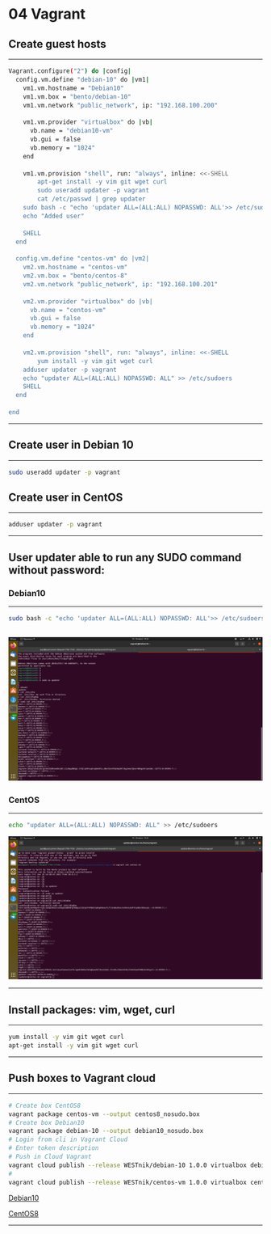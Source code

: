 # 04 Vagrant
## Create guest hosts
---
```bash
Vagrant.configure("2") do |config|
  config.vm.define "debian-10" do |vm1|
    vm1.vm.hostname = "Debian10"
    vm1.vm.box = "bento/debian-10"
    vm1.vm.network "public_network", ip: "192.168.100.200"
    
    vm1.vm.provider "virtualbox" do |vb|
      vb.name = "debian10-vm"
      vb.gui = false
      vb.memory = "1024"
    end

    vm1.vm.provision "shell", run: "always", inline: <<-SHELL
        apt-get install -y vim git wget curl
        sudo useradd updater -p vagrant
        cat /etc/passwd | grep updater 
	sudo bash -c "echo 'updater ALL=(ALL:ALL) NOPASSWD: ALL'>> /etc/sudoers"
	echo "Added user"
	
    SHELL
  end

  config.vm.define "centos-vm" do |vm2|
    vm2.vm.hostname = "centos-vm"
    vm2.vm.box = "bento/centos-8"
    vm2.vm.network "public_network", ip: "192.168.100.201"
    
    vm2.vm.provider "virtualbox" do |vb|
      vb.name = "centos-vm"
      vb.gui = false
      vb.memory = "1024"
    end

    vm2.vm.provision "shell", run: "always", inline: <<-SHELL
        yum install -y vim git wget curl
	adduser updater -p vagrant
	echo "updater ALL=(ALL:ALL) NOPASSWD: ALL" >> /etc/sudoers
    SHELL
  end
  
end
```
---
## Create user in Debian 10

---
```bash
sudo useradd updater -p vagrant
```
## Create user in CentOS
---
```bash
adduser updater -p vagrant
```
---
## User updater able to run any SUDO command without password:
### Debian10
---
```bash
sudo bash -c "echo 'updater ALL=(ALL:ALL) NOPASSWD: ALL'>> /etc/sudoers"
```
![](./pic/check_deb10.png)
---
### CentOS
---
```bash
echo "updater ALL=(ALL:ALL) NOPASSWD: ALL" >> /etc/sudoers
```
![](./pic/check_cent.png)

---
## Install packages: vim, wget, curl

---
```bash
yum install -y vim git wget curl
apt-get install -y vim git wget curl
```
---
## Push boxes to Vagrant cloud

---
```bash
# Create box CentOS8
vagrant package centos-vm --output centos8_nosudo.box
# Create box Debian10
vagrant package debian-10 --output debian10_nosudo.box
# Login from cli in Vagrant Cloud
# Enter token description
# Push in Cloud Vagrant
vagrant cloud publish --release WESTnik/debian-10 1.0.0 virtualbox debian10_nosudo.box
#
vagrant cloud publish --release WESTnik/centos-vm 1.0.0 virtualbox centos8_nosudo.box
```

[Debian10](https://app.vagrantup.com/WESTnik/boxes/debian-10)

[CentOS8](https://app.vagrantup.com/WESTnik/boxes/centos-vm)

---